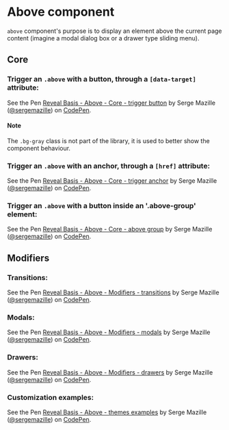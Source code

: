 # Above component

`above` component's purpose is to display an element above the current page content (imagine a modal dialog box or a drawer type sliding menu).

## Core

### Trigger an `.above` with a button, through a `[data-target]` attribute:<a name="above-core-button"></a>
<p data-height="265" data-theme-id="0" data-slug-hash="MvENGb" data-default-tab="html,result" data-user="sergemazille" data-embed-version="2" data-pen-title="Reveal Basis - Above - Core - trigger button" class="codepen">See the Pen <a href="https://codepen.io/sergemazille/pen/MvENGb/">Reveal Basis - Above - Core - trigger button</a> by Serge Mazille (<a href="https://codepen.io/sergemazille">@sergemazille</a>) on <a href="https://codepen.io">CodePen</a>.</p>
<script async src="https://production-assets.codepen.io/assets/embed/ei.js"></script>

#### Note

The `.bg-gray` class is not part of the library, it is used to better show the component behaviour.

### Trigger an `.above` with an anchor, through a `[href]` attribute:<a name="above-core-link"></a>
<p data-height="265" data-theme-id="0" data-slug-hash="qXPGrv" data-default-tab="html,result" data-user="sergemazille" data-embed-version="2" data-pen-title="Reveal Basis - Above - Core - trigger anchor" class="codepen">See the Pen <a href="https://codepen.io/sergemazille/pen/qXPGrv/">Reveal Basis - Above - Core - trigger anchor</a> by Serge Mazille (<a href="https://codepen.io/sergemazille">@sergemazille</a>) on <a href="https://codepen.io">CodePen</a>.</p>
<script async src="https://production-assets.codepen.io/assets/embed/ei.js"></script>

### Trigger an `.above` with a button inside an '.above-group' element:<a name="above-core-group"></a>
<p data-height="265" data-theme-id="0" data-slug-hash="gxGemo" data-default-tab="html,result" data-user="sergemazille" data-embed-version="2" data-pen-title="Reveal Basis - Above - Core - above group" class="codepen">See the Pen <a href="https://codepen.io/sergemazille/pen/gxGemo/">Reveal Basis - Above - Core - above group</a> by Serge Mazille (<a href="https://codepen.io/sergemazille">@sergemazille</a>) on <a href="https://codepen.io">CodePen</a>.</p>
<script async src="https://production-assets.codepen.io/assets/embed/ei.js"></script>

## Modifiers

### Transitions:<a name="above-transitions"></a>
<p data-height="265" data-theme-id="0" data-slug-hash="QMqXaJ" data-default-tab="html,result" data-user="sergemazille" data-embed-version="2" data-pen-title="Reveal Basis - Above - Modifiers - transitions" class="codepen">See the Pen <a href="https://codepen.io/sergemazille/pen/QMqXaJ/">Reveal Basis - Above - Modifiers - transitions</a> by Serge Mazille (<a href="https://codepen.io/sergemazille">@sergemazille</a>) on <a href="https://codepen.io">CodePen</a>.</p>
<script async src="https://production-assets.codepen.io/assets/embed/ei.js"></script>

### Modals:<a name="above-modals"></a>
<p data-height="265" data-theme-id="0" data-slug-hash="wqrLZQ" data-default-tab="html,result" data-user="sergemazille" data-embed-version="2" data-pen-title="Reveal Basis - Above - Modifiers - modals" class="codepen">See the Pen <a href="https://codepen.io/sergemazille/pen/wqrLZQ/">Reveal Basis - Above - Modifiers - modals</a> by Serge Mazille (<a href="https://codepen.io/sergemazille">@sergemazille</a>) on <a href="https://codepen.io">CodePen</a>.</p>
<script async src="https://production-assets.codepen.io/assets/embed/ei.js"></script>

### Drawers:<a name="above-drawers"></a>
<p data-height="265" data-theme-id="0" data-slug-hash="KvXOrg" data-default-tab="html,result" data-user="sergemazille" data-embed-version="2" data-pen-title="Reveal Basis - Above - Modifiers - drawers" class="codepen">See the Pen <a href="https://codepen.io/sergemazille/pen/KvXOrg/">Reveal Basis - Above - Modifiers - drawers</a> by Serge Mazille (<a href="https://codepen.io/sergemazille">@sergemazille</a>) on <a href="https://codepen.io">CodePen</a>.</p>
<script async src="https://production-assets.codepen.io/assets/embed/ei.js"></script>

### Customization examples:<a name="above-themes"></a>
<p data-height="265" data-theme-id="0" data-slug-hash="MvENBJ" data-default-tab="html,result" data-user="sergemazille" data-embed-version="2" data-pen-title="Reveal Basis - Above - themes examples" class="codepen">See the Pen <a href="https://codepen.io/sergemazille/pen/MvENBJ/">Reveal Basis - Above - themes examples</a> by Serge Mazille (<a href="https://codepen.io/sergemazille">@sergemazille</a>) on <a href="https://codepen.io">CodePen</a>.</p>
<script async src="https://production-assets.codepen.io/assets/embed/ei.js"></script>

